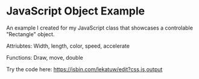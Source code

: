 # JavaScript Object Example
An example I created for my JavaScript class that showcases a controlable "Rectangle" object.

Attriubtes:
Width, length, color, speed, accelerate

Functions:
Draw, move, double

Try the code here: 
https://jsbin.com/lekatuw/edit?css,js,output
